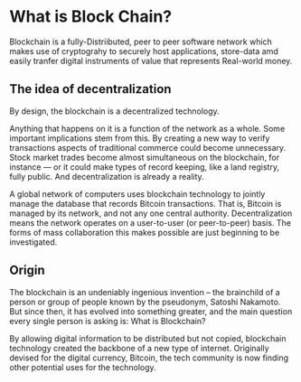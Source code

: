 
# What is Block Chain?

Blockchain is a fully-Distriibuted, peer to peer software network which makes use of cryptograhy to securely host applications, store-data amd easily tranfer digital instruments of value that represents Real-world money. 
 
## The idea of decentralization

By design, the blockchain is a decentralized technology.

Anything that happens on it is a function of the network as a whole. Some important implications stem from this. By creating a new way to verify transactions aspects of traditional commerce could become unnecessary. Stock market trades become almost simultaneous on the blockchain, for instance — or it could make types of record keeping, like a land registry, fully public. And decentralization is already a reality.

A global network of computers uses blockchain technology to jointly manage the database that records Bitcoin transactions. That is, Bitcoin is managed by its network, and not any one central authority. Decentralization means the network operates on a user-to-user (or peer-to-peer) basis. The forms of mass collaboration this makes possible are just beginning to be investigated.

## Origin

The blockchain is an undeniably ingenious invention – the brainchild of a person or group of people known by the pseudonym,  Satoshi Nakamoto. But since then, it has evolved into something greater, and the main question every single person is asking is: What is Blockchain?

By allowing digital information to be distributed but not copied, blockchain technology created the backbone of a new type of internet. Originally devised for the digital currency, Bitcoin, the tech community is now finding other potential uses for the technology.
